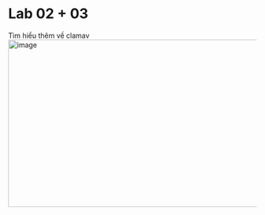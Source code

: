 # Lab 02 + 03
Tìm hiểu thêm về clamav
<img width="922" height="340" alt="image" src="https://github.com/user-attachments/assets/577e7b0c-da8c-4bb8-8073-91737ee2a78a" />
